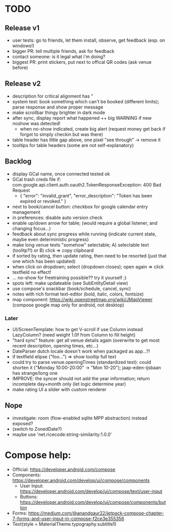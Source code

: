 # TODO

## Release v1

* user tests: go to friends, let them install, observe, get feedback (esp. on windows!)
* bigger PR: tell multiple friends, ask for feedback
* contact someone: is it legal what i'm doing?
* biggest PR: print stickers, put next to offical QR codes (ask venue before)

## Release v2

* description for critical alignment has \"
* system test: book something which can't be booked (different limits); parse response and show proper message
* make scrollbar thingy brighter in dark mode
* after sync, display report what happened ++ big WARNING if new noshow was detected!
    * when no-show indicated, create big alert (request money get back if forgot to simply checkin but was there)
* table header has little gap above, one pixel "see through" -> remove it
* tooltips for table headers (some are not self-explanatory)

## Backlog

* display GCal name, once connected tested ok
* GCal trash creds file if: com.google.api.client.auth.oauth2.TokenResponseException: 400 Bad Request
    * { "error": "invalid_grant", "error_description": "Token has been expired or revoked." }
* next to book/cancel button: checkbox for google calendar entry management
* in preferences: disable auto version check
* enable up/down arrow for table; (would require a global listener, and changing focus...)
* feedback about sync progress while running (indicate current state, maybe even deterministic progress)
* make long venue texts "somehow" selectable; A) selectable text (toolitp?!) or B) click => copy clipboard
* if sorted by rating, then update rating, then need to be resorted (just that one which has been updated)
* when click on dropdown; select (dropdown closes); open again => click textfield no effect!
* ... no-show for freetraining possible?? try it yourself ;)
* spots left: make updateable (see SubEntityDetail view)
* use compose's snackbar (book/schedule, cancel, sync)
* notes with rich format text-editor (bold, italic, colors, fontsize)
* map component: https://wiki.openstreetmap.org/wiki/JMapViewer (compose google map only for android, not desktop)

### Later

* UI/ScreenTemplate: how to get V-scroll if use Column instead LazyColumn? (need weight 1.0f from Column to fill height)
* "hard sync" feature: get all venue details again (overwrite to get most recent description, opening times, etc...)
* DateParser dutch locale doesn't work when packaged as app...?!
* if textfield elipse ("foo...") => show tooltip full text
* could try to parse venue.openingTimes (standardized text): could shorten it ("Monday 10:00-20:00" -> "Mon 10-20");
  jaap-eden-ijsbaan has strange/long one
* IMPROVE: the syncer should not add the year information; return incomplete day+month only (let logic determine year)
* make rating UI a slider with custom renderer

## Nope

* investigate: room (flow-enabled sqlite MPP abstraction) instead exposed?
* (switch to ZonedDate?)
* maybe use 'net.ricecode:string-similarity:1.0.0'

# Compose help:

* Official: https://developer.android.com/compose
* Components: https://developer.android.com/develop/ui/compose/components
    * User Input: https://developer.android.com/develop/ui/compose/text/user-input
    * Buttons: https://developer.android.com/develop/ui/compose/components/button
* Forms: https://medium.com/@anandgaur22/jetpack-compose-chapter-7-forms-and-user-input-in-compose-f2ce3e355356
* Text(style = MaterialTheme.typography.subtitle1)
